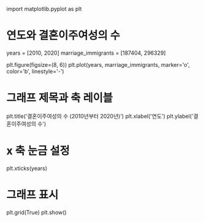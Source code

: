 import matplotlib.pyplot as plt

# 연도와 결혼이주여성의 수
years = [2010, 2020]
marriage_immigrants = [187404, 296329]

plt.figure(figsize=(8, 6))
plt.plot(years, marriage_immigrants, marker='o', color='b', linestyle='-')

# 그래프 제목과 축 레이블
plt.title('결혼이주여성의 수 (2010년부터 2020년)')
plt.xlabel('연도')
plt.ylabel('결혼이주여성의 수')

# x 축 눈금 설정
plt.xticks(years)

# 그래프 표시
plt.grid(True)
plt.show()

